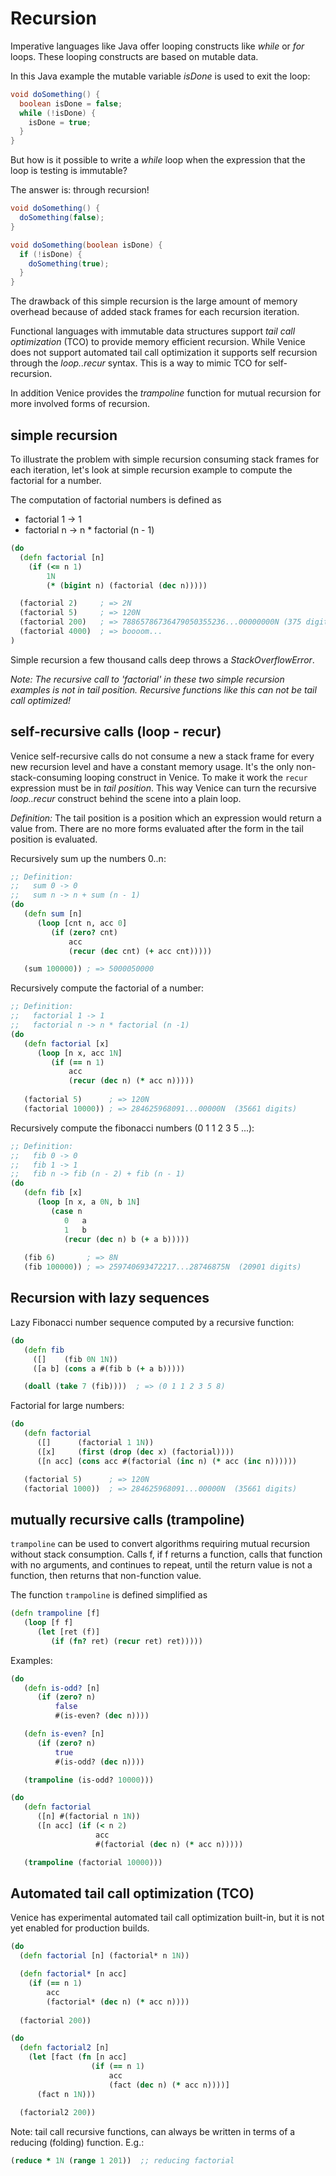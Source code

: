 # Recursion

Imperative languages like Java offer looping constructs like *while* or *for* loops.
These looping constructs are based on mutable data.

In this Java example the mutable variable *isDone* is used to exit the loop:

```java
void doSomething() {
  boolean isDone = false;
  while (!isDone) {
    isDone = true;
  }
}
```

But how is it possible to write a *while* loop when the expression that the loop is 
testing is immutable?

The answer is: through recursion!

```java
void doSomething() {
  doSomething(false);
}

void doSomething(boolean isDone) {
  if (!isDone) {
    doSomething(true);
  }
}
```

The drawback of this simple recursion is the large amount of memory overhead 
because of added stack frames for each recursion iteration.

Functional languages with immutable data structures support *tail call optimization* 
(TCO) to provide memory efficient recursion. While Venice does not support 
automated tail call optimization it supports self recursion through the
*loop..recur* syntax. This is a way to mimic TCO for self-recursion. 

In addition Venice provides the  _trampoline_  function for mutual recursion for more 
involved forms of recursion.


## simple recursion

To illustrate the problem with simple recursion consuming stack frames for each 
iteration, let's look at simple recursion example to compute the factorial for a
number.

The computation of factorial numbers is defined as
- factorial 1 -> 1
- factorial n -> n * factorial (n - 1)

```clojure
(do
  (defn factorial [n] 
    (if (<= n 1) 
        1N 
        (* (bigint n) (factorial (dec n)))))

  (factorial 2)     ; => 2N
  (factorial 5)     ; => 120N
  (factorial 200)   ; => 78865786736479050355236...00000000N (375 digits)
  (factorial 4000)  ; => boooom...
)
```

Simple recursion a few thousand calls deep throws a *StackOverflowError*.

*Note: The recursive call to 'factorial' in these two simple recursion examples is not in tail position. Recursive functions like this can not be tail call optimized!*			


## self-recursive calls (loop - recur)

Venice self-recursive calls do not consume a new a stack frame for every new 
recursion level and have a constant memory usage. It's the only non-stack-consuming 
looping construct in Venice. To make it work the `recur` expression must be in 
*tail position*. This way Venice can turn the recursive *loop..recur* construct 
behind the scene into a plain loop.

*Definition:*  The tail position is a position which an expression would return 
a value from. There are no more forms evaluated after the form in the tail 
position is evaluated.
 

Recursively sum up the numbers 0..n:

```clojure
;; Definition:
;;   sum 0 -> 0
;;   sum n -> n + sum (n - 1)
(do
   (defn sum [n]
      (loop [cnt n, acc 0]
         (if (zero? cnt)
             acc
             (recur (dec cnt) (+ acc cnt)))))

   (sum 100000)) ; => 5000050000
```

Recursively compute the factorial of a number:

```clojure
;; Definition:
;;   factorial 1 -> 1
;;   factorial n -> n * factorial (n -1)
(do
   (defn factorial [x]
      (loop [n x, acc 1N]
         (if (== n 1)
             acc
             (recur (dec n) (* acc n)))))
    
   (factorial 5)      ; => 120N
   (factorial 10000)) ; => 284625968091...00000N  (35661 digits)
```

Recursively compute the fibonacci numbers (0 1 1 2 3 5 ...):

```clojure
;; Definition:
;;   fib 0 -> 0
;;   fib 1 -> 1
;;   fib n -> fib (n - 2) + fib (n - 1)
(do
   (defn fib [x]
      (loop [n x, a 0N, b 1N]
         (case n
            0   a
            1   b
            (recur (dec n) b (+ a b)))))
    
   (fib 6)       ; => 8N
   (fib 100000)) ; => 259740693472217...28746875N  (20901 digits)
```


## Recursion with lazy sequences

Lazy Fibonacci number sequence computed by a recursive function:

```clojure
(do
   (defn fib
     ([]    (fib 0N 1N))
     ([a b] (cons a #(fib b (+ a b)))))

   (doall (take 7 (fib))))  ; => (0 1 1 2 3 5 8)
```

Factorial for large numbers:

```clojure
(do
   (defn factorial
      ([]      (factorial 1 1N))
      ([x]     (first (drop (dec x) (factorial))))
      ([n acc] (cons acc #(factorial (inc n) (* acc (inc n))))))

   (factorial 5)      ; => 120N 
   (factorial 1000))  ; => 284625968091...00000N  (35661 digits)
```


## mutually recursive calls (trampoline)

`trampoline` can be used to convert algorithms requiring mutual
recursion without stack consumption. Calls f, if f returns a function, 
calls that function with no arguments, and continues to repeat, until 
the return value is not a function, then returns that 
non-function value.

The function `trampoline` is defined simplified as

```clojure
(defn trampoline [f] 
   (loop [f f]
      (let [ret (f)]
         (if (fn? ret) (recur ret) ret)))))
```

Examples:

```clojure
(do
   (defn is-odd? [n]
      (if (zero? n)
          false
          #(is-even? (dec n))))

   (defn is-even? [n]
      (if (zero? n)
          true
          #(is-odd? (dec n))))

   (trampoline (is-odd? 10000)))
```

```clojure
(do
   (defn factorial
      ([n] #(factorial n 1N))
      ([n acc] (if (< n 2) 
                   acc 
                   #(factorial (dec n) (* acc n)))))

   (trampoline (factorial 10000)))
```


## Automated tail call optimization (TCO)

Venice has experimental automated tail call optimization built-in, but it is 
not yet enabled for production builds.

```clojure
(do
  (defn factorial [n] (factorial* n 1N))

  (defn factorial* [n acc] 
    (if (== n 1)
        acc
        (factorial* (dec n) (* acc n))))
        
  (factorial 200))
```

```clojure
(do
  (defn factorial2 [n] 
    (let [fact (fn [n acc]
                  (if (== n 1)
                      acc
                      (fact (dec n) (* acc n))))]
      (fact n 1N)))
      
  (factorial2 200))
```

Note: tail call recursive functions, can always be written in terms of a 
reducing (folding) function. E.g.:

```clojure
(reduce * 1N (range 1 201))  ;; reducing factorial
```


